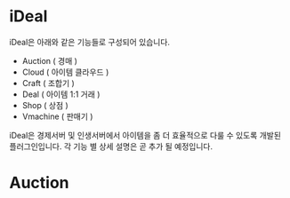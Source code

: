 # iDeal

iDeal은 아래와 같은 기능들로 구성되어 있습니다.
- Auction ( 경매 )
- Cloud ( 아이템 클라우드 )
- Craft ( 조합기 )
- Deal ( 아이템 1:1 거래 )
- Shop ( 상점 )
- Vmachine ( 판매기 )

iDeal은 경제서버 및 인생서버에서 아이템을 좀 더 효율적으로 다룰 수 있도록 개발된 플러그인입니다.
각 기능 별 상세 설명은 곧 추가 될 예정입니다.

# Auction
